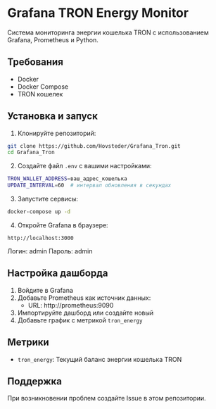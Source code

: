 # Grafana TRON Energy Monitor

Система мониторинга энергии кошелька TRON с использованием Grafana, Prometheus и Python.

## Требования

- Docker
- Docker Compose
- TRON кошелек

## Установка и запуск

1. Клонируйте репозиторий:
```bash
git clone https://github.com/Hovsteder/Grafana_Tron.git
cd Grafana_Tron
```

2. Создайте файл `.env` с вашими настройками:
```bash
TRON_WALLET_ADDRESS=ваш_адрес_кошелька
UPDATE_INTERVAL=60  # интервал обновления в секундах
```

3. Запустите сервисы:
```bash
docker-compose up -d
```

4. Откройте Grafana в браузере:
```
http://localhost:3000
```

Логин: admin
Пароль: admin

## Настройка дашборда

1. Войдите в Grafana
2. Добавьте Prometheus как источник данных:
   - URL: http://prometheus:9090
3. Импортируйте дашборд или создайте новый
4. Добавьте график с метрикой `tron_energy`

## Метрики

- `tron_energy`: Текущий баланс энергии кошелька TRON

## Поддержка

При возникновении проблем создайте Issue в этом репозитории.